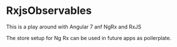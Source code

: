 # RxjsObservables

This is a play around with Angular 7 anf NgRx and RxJS

The store setup for Ng Rx can be used in future apps as poilerplate.
